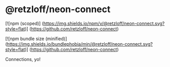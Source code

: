 # @retzloff/neon-connect

[![npm (scoped)] (https://img.shields.io/npm/v/@retzloff/neon-connect.svg?style=flat)]
(https://github.com/retzloff/neon-connect)

[![npm bundle size (minified)] (https://img.shields.io/bundlephobia/min/@retzloff/neon-connect.svg?style=flat)]
(https://github.com/retzloff/neon-connect)

Connections, yo!
